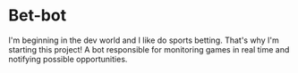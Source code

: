 # Bet-bot
I'm beginning in the dev world and I like do sports betting. That's why I'm starting this project! A bot responsible for monitoring games in real time and notifying possible opportunities.
